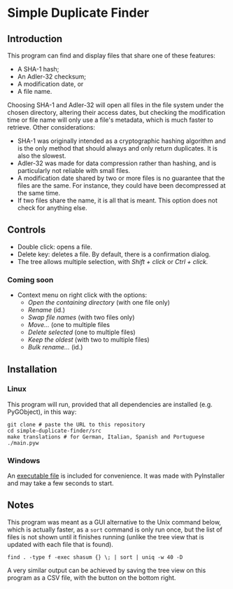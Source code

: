 # Simple Duplicate Finder

## Introduction

This program can find and display files that share one of these features:

- A SHA-1 hash;
- An Adler-32 checksum;
- A modification date, or
- A file name.

Choosing SHA-1 and Adler-32 will open all files in the file system under the chosen directory, altering their access dates, but checking the modification time or file name will only use a file's metadata, which is much faster to retrieve. Other considerations:

- SHA-1 was originally intended as a cryptographic hashing algorithm and is the only method that should always and only return duplicates. It is also the slowest.
- Adler-32 was made for data compression rather than hashing, and is particularly not reliable with small files.
- A modification date shared by two or more files is no guarantee that the files are the same. For instance, they could have been decompressed at the same time.
- If two files share the name, it is all that is meant. This option does not check for anything else.

## Controls

- Double click: opens a file.
- Delete key: deletes a file. By default, there is a confirmation dialog.
- The tree allows multiple selection, with _Shift + click_ or _Ctrl + click._

### Coming soon

- Context menu on right click with the options:
  - _Open the containing directory_ (with one file only)
  - _Rename_ (id.)
  - _Swap file names_ (with two files only)
  - _Move..._ (one to multiple files
  - _Delete selected_ (one to multiple files)
  - _Keep the oldest_ (with two to multiple files)
  - _Bulk rename..._ (id.)

## Installation

### Linux

This program will run, provided that all dependencies are installed (e.g. PyGObject), in this way:

```shell
git clone # paste the URL to this repository
cd simple-duplicate-finder/src
make translations # for German, Italian, Spanish and Portuguese
./main.pyw
```

### Windows

An [executable file](https://github.com/moltenib/repo/raw/refs/heads/master/simple-duplicate-finder.zip) is included for convenience. It was made with PyInstaller and may take a few seconds to start.

## Notes

This program was meant as a GUI alternative to the Unix command below, which is actually faster, as a `sort` command is only run once, but the list of files is not shown until it finishes running (unlike the tree view that is updated with each file that is found).

`find . -type f -exec shasum {} \; | sort | uniq -w 40 -D`

A very similar output can be achieved by saving the tree view on this program as a CSV file, with the button on the bottom right.
